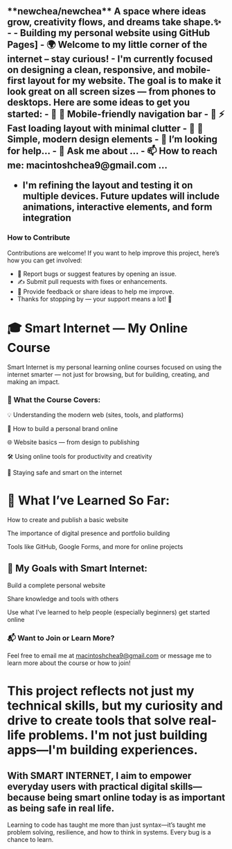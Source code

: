 <h2 # About me.Hi 👋🏽 I'm Macintosh Chea. I'm passionate about learning, creating, and sharing projects that make a difference. I'bm currently exploring web development, design, and coding through hands-on projects. This repository is part of my journey—feel free to check it out, leave feedback, or contribute!
### I'm in the process of building my personal website to showcase who I am, what I do, and what I’m learning. The goal is to create a space where I can share my projects, write about my journey, and connect with others.
<!-- Feel free to contribute or suggest improvements -->
**newchea/newchea** A space where ideas grow, creativity flows, and dreams take shape.✨ 
- - Building my personal website using GitHub Pages]
- 🌍 Welcome to my little corner of the internet – stay curious!
- I'm currently focused on designing a clean, responsive, and mobile-first layout for my website. The goal is to make it look great on all screen sizes — from phones to desktops.
Here are some ideas to get you started:
- 🔭 📱 Mobile-friendly navigation bar
- 🌱 ⚡ Fast loading layout with minimal clutter
- 👯 🎨 Simple, modern design elements
- 🤔 I’m looking for help...
- 💬 Ask me about ...
- 📫 How to reach me: macintoshchea9@gmail.com ...

- I'm refining the layout and testing it on multiple devices. Future updates will include animations, interactive elements, and form integration
### How to Contribute
Contributions are welcome! If you want to help improve this project, here’s how you can get involved:
- 🐛 Report bugs or suggest features by opening an issue.  
- ✍️ Submit pull requests with fixes or enhancements.  
- 💬 Provide feedback or share ideas to help me improve.
- Thanks for stopping by — your support means a lot! 🙏
# 🎓 Smart Internet — My Online Course

Smart Internet is my personal learning online courses focused on using the internet smarter — not just for browsing, but for building, creating, and making an impact.

### 🧩 What the Course Covers:

💡 Understanding the modern web (sites, tools, and platforms)

🔧 How to build a personal brand online

🌐 Website basics — from design to publishing

🛠️ Using online tools for productivity and creativity

🔐 Staying safe and smart on the internet
# 🧠 What I’ve Learned So Far:

How to create and publish a basic website

The importance of digital presence and portfolio building

Tools like GitHub, Google Forms, and more for online projects

## 🚀 My Goals with Smart Internet:

Build a complete personal website

Share knowledge and tools with others

Use what I’ve learned to help people (especially beginners) get started online 
### 📬 Want to Join or Learn More?

Feel free to email me at macintoshchea9@gmail.com or message me to learn more about the course or how to join!
# This project reflects not just my technical skills, but my curiosity and drive to create tools that solve real-life problems. I'm not just building apps—I'm building experiences.
## With SMART INTERNET, I aim to empower everyday users with practical digital skills—because being smart online today is as important as being safe in real life.
Learning to code has taught me more than just syntax—it’s taught me problem solving, resilience, and how to think in systems. Every bug is a chance to learn.

